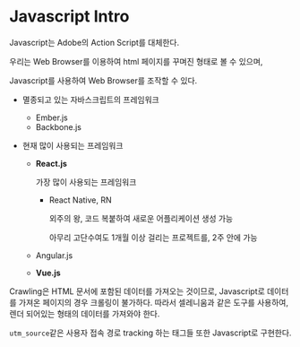 # Javascript Intro

Javascript는 Adobe의 Action Script를 대체한다.

우리는 Web Browser를 이용하여 html 페이지를 꾸며진 형태로 볼 수 있으며,

Javascript를 사용하여 Web Browser를 조작할 수 있다.

- 멸종되고 있는 자바스크립트의 프레임워크

  - Ember.js
  - Backbone.js

- 현재 많이 사용되는 프레임워크

  - **React.js**

    가장 많이 사용되는 프레임워크

    - React Native, RN

      외주의 왕, 코드 복붙하여 새로운 어플리케이션 생성 가능

      아무리 고단수여도 1개월 이상 걸리는 프로젝트를, 2주 안에 가능

  - Angular.js

  - **Vue.js**

Crawling은 HTML 문서에 포함된 데이터를 가져오는 것이므로, Javascript로 데이터를 가져온 페이지의 경우 크롤링이 불가하다. 따라서 셀레니움과 같은 도구를 사용하여, 렌더 되어있는 형태의 데이터를 가져와야 한다.

`utm_source`같은 사용자 접속 경로 tracking 하는 태그들 또한 Javascript로 구현한다.

